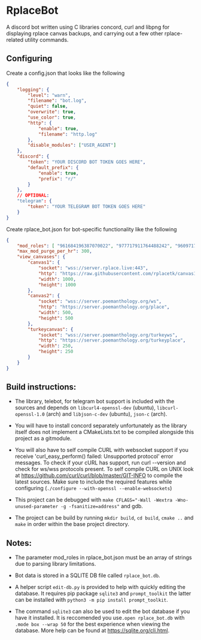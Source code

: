 # RplaceBot

A discord bot written using C libraries concord, curl and libpng for displaying rplace canvas backups, and carrying out a few other rplace-related utility commands.

## Configuring

Create a config.json that looks like the following

```json
{
    "logging": {
        "level": "warn",
        "filename": "bot.log",
        "quiet": false,
        "overwrite": true,
        "use_color": true,
        "http": {
            "enable": true,
            "filename": "http.log"
        },
        "disable_modules": ["USER_AGENT"]
    },
    "discord": {
        "token": "YOUR DISCORD BOT TOKEN GOES HERE",
        "default_prefix": {
            "enable": true,
            "prefix": "r/"
        }
    },
    // OPTIONAL:
    "telegram": {
        "token": "YOUR TELEGRAM BOT TOKEN GOES HERE"
    }
}
```

Create rplace_bot.json for bot-specific functionality like the following

```json
{
    "mod_roles": [ "961684196387070022", "977717911764488242", "960971746842935297" ],
    "max_mod_purge_per_hr": 300,
    "view_canvases": {
        "canvas1": {
            "socket": "wss://server.rplace.live:443",
            "http": "https://raw.githubusercontent.com/rplacetk/canvas1/main/place",
            "width": 1000,
            "height": 1000
        },
        "canvas2": {
            "socket": "wss://server.poemanthology.org/ws",
            "http": "https://server.poemanthology.org/place",
            "width": 500,
            "height": 500
        },
        "turkeycanvas": {
            "socket": "wss://server.poemanthology.org/turkeyws",
            "http": "https://server.poemanthology.org/turkeyplace",
            "width": 250,
            "height": 250
        }
    }
}
```

## Build instructions:

- The library, telebot, for telegram bot support is included with the sources and
  depends on `libcurl4-openssl-dev` (ubuntu), `libcurl-openssl-1.0` (arch) and
  `libjson-c-dev` (ubuntu), `json-c` (arch).

- You will have to install concord separately unfortunately as the library itself
  does not implement a CMakeLists.txt to be compiled alongside this project as a gitmodule.

- You will also have to self compile CURL with websocket support if you receive
  'curl_easy_perform() failed: Unsupported protocol' error messages. To check if your cURL has support,
  run curl --version and check for ws/wss protocols present. To self compile CURL
  on UNIX look at https://github.com/curl/curl/blob/master/GIT-INFO to compile the latest sources.
  Make sure to include the required features while configuring (`./configure --with-openssl --enable-websockets`)

- This project can be debugged with `make CFLAGS="-Wall -Wextra -Wno-unused-parameter -g -fsanitize=address"`
  and gdb.

- The project can be build by running `mkdir build`, `cd build`, `cmake ..` and `make` in order
  within the base project directory.

## Notes:

- The parameter mod_roles in rplace_bot.json must be an array of strings due to parsing library limitations.

- Bot data is stored in a SQLITE DB file called `rplace_bot.db`.

- A helper script `edit-db.py` is provided to help with quickly editing the database.
  It requires pip package `sqlite3` and `prompt_toolkit` the latter can be installed with
  `python3 -m pip install prompt_toolkit`.

- The command `sqlite3` can also be used to edit the bot database if you have it installed. It is reccomended you
  use`.open rplace_bot.db` with `.mode box --wrap 50` for the best experience when viewing the database. More help
  can be found at https://sqlite.org/cli.html.
